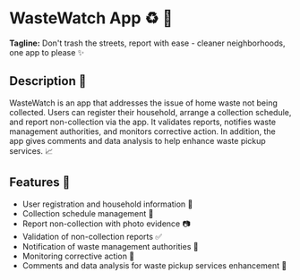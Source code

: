 # WasteWatch App :recycle: :iphone:

**Tagline:** Don't trash the streets, report with ease - cleaner neighborhoods, one app to please :sparkles:

## Description :page_facing_up:

WasteWatch is an app that addresses the issue of home waste not being collected. Users can register their household, arrange a collection schedule, and report non-collection via the app. It validates reports, notifies waste management authorities, and monitors corrective action. In addition, the app gives comments and data analysis to help enhance waste pickup services. :chart_with_upwards_trend:

## Features :rocket:
- User registration and household information :busts_in_silhouette:
- Collection schedule management :calendar:
- Report non-collection with photo evidence :camera:
- Validation of non-collection reports :white_check_mark:
- Notification of waste management authorities :bell:
- Monitoring corrective action :construction:
- Comments and data analysis for waste pickup services enhancement :speech_balloon:
